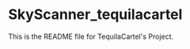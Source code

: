 SkyScanner_tequilacartel
========================

This is the README file for TequilaCartel's Project.
